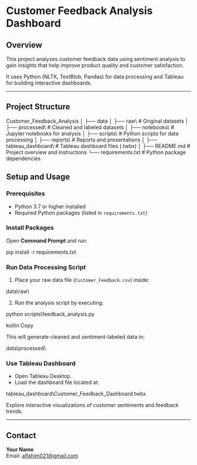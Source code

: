 # Customer Feedback Analysis Dashboard

## Overview

This project analyzes customer feedback data using sentiment analysis to gain insights that help improve product quality and customer satisfaction.

It uses Python (NLTK, TextBlob, Pandas) for data processing and Tableau for building interactive dashboards.

---

## Project Structure

Customer_Feedback_Analysis
│
├── data
│ ├── raw\ # Original datasets
│ ├── processed\ # Cleaned and labeled datasets
│
├── notebooks\ # Jupyter notebooks for analysis
│
├── scripts\ # Python scripts for data processing
│
├── reports\ # Reports and presentations
│
├── tableau_dashboard\ # Tableau dashboard files (.twbx)
│
├── README.md # Project overview and instructions
└── requirements.txt # Python package dependencies





## Setup and Usage

### Prerequisites

- Python 3.7 or higher installed
- Required Python packages (listed in `requirements.txt`)

### Install Packages

Open **Command Prompt** and run:

pip install -r requirements.txt


### Run Data Processing Script

1. Place your raw data file (`Customer_Feedback.csv`) inside:

data\raw\


2. Run the analysis script by executing:

python scripts\feedback_analysis.py

kotlin
Copy

This will generate cleaned and sentiment-labeled data in:

data\processed\


### Use Tableau Dashboard

- Open Tableau Desktop.
- Load the dashboard file located at:

tableau_dashboard\Customer_Feedback_Dashboard.twbx

Explore interactive visualizations of customer sentiments and feedback trends.

---

## Contact

**Your Name**  
Email: alfahim021@gmail.com  
